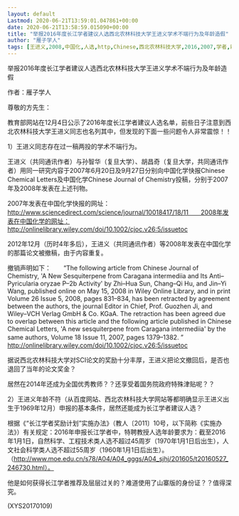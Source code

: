 ```yaml
---
layout: default
Lastmod: 2020-06-21T13:59:01.047861+00:00
date: 2020-06-21T13:58:59.015090+00:00
title: "举报2016年度长江学者建议人选西北农林科技大学王进义学术不端行为及年龄造假"
author: "雁子学人"
tags: [王进义,2008,中国化,人选,http,Chinese,西北农林科技大学,2016,2007,学者,新语丝]
---
```


举报2016年度长江学者建议人选西北农林科技大学王进义学术不端行为及年龄造假

作者：雁子学人

尊敬的方先生：

教育部网站在12月4日公示了2016年度长江学者建议人选名单，前些日子注意到西北农林科技大学王进义同志也名列其中，但发现的下面一些问题令人非常震惊！！

1）王进义同志存在过一稿两投的学术不端行为。

王进义（共同通讯作者）与孙智华（复旦大学）、胡昌奇（复旦大学，共同通讯作者）用同一研究内容于2007年6月20日及9月27日分别向中国化学快报Chinese Chemical Letters及中国化学Chinese Journal of Chemistry投稿，分别于2007年及2008年发表在上述刊物。

2007年发表在中国化学快报的网址：http://www.sciencedirect.com/science/journal/10018417/18/11　　2008年发表在中国化学的网址：http://onlinelibrary.wiley.com/doi/10.1002/cjoc.v26:5/issuetoc

2012年12月（历时4年多后），王进义（共同通讯作者）等2008年发表在中国化学的那篇论文被撤稿，由于内容重复。

撤销声明如下：　　“The following article from Chinese Journal of Chemistry, 'A New Sesquiterpene from Caragana intermediia and Its Anti–Pyricularia oryzae P–2b Activity' by Zhi–Hua Sun, Chang–Qi Hu, and Jin–Yi Wang, published online on May 15, 2008 in Wiley Online Library, and in print Volume 26 Issue 5, 2008, pages 831–834, has been retracted by agreement between the authors, the journal Editor in Chief, Prof. Guozhen Ji, and Wiley–VCH Verlag GmbH & Co. KGaA. The retraction has been agreed due to overlap between this article and the following article published in Chinese Chemical Letters, 'A new sesquiterpene from Caragana intermediia' by the same authors, Volume 18 Issue 11, 2007, pages 1379–1382. ”　　http://onlinelibrary.wiley.com/doi/10.1002/cjoc.v26:5/issuetoc

据说西北农林科技大学对SCI论文的奖励十分丰厚，王进义把论文撤回后，是否也退回了当年的论文奖金？

居然在2014年还成为全国优秀教师？？还享受着国务院政府特殊津贴呢？？

2）王进义年龄不符（从百度网站、西北农林科技大学网站等都明确显示王进义出生于1969年12月）申报的基本条件，居然还能成为长江学者建议人选？

根据《“长江学者奖励计划”实施办法》（教人〔2011〕10号，以下简称《实施办法》）有关规定：2016年申报长江学者中，特聘教授人选年龄要求为：截至2016年1月1日，自然科学、工程技术类人选不超过45周岁（1970年1月1日后出生），人文社会科学类人选不超过55周岁（1960年1月1日后出生）。（http://www.moe.edu.cn/s78/A04/A04_gggs/A04_sjhj/201605/t20160527_246730.html）。

他是如何获得长江学者推荐及层层过关的？难道使用了山寨版的身份证？？值得深究。

(XYS20170109)

